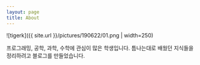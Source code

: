 ```yaml
---
layout: page
title: About
---
```


![tigerk]({{ site.url }}/pictures/190622/01.png | width=250)

프로그래밍, 공학, 과학, 수학에 관심이 많은 학생입니다. 틈나는대로 배웠던 지식들을 정리하려고 블로그를 만들었습니다.

